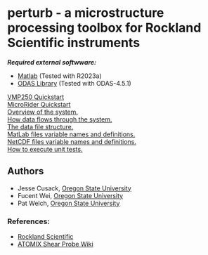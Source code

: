 # perturb - a microstructure processing toolbox for Rockland Scientific instruments

***Required external softwware:***
- [Matlab](https://www.mathworks.com/products/matlab.html) (Tested with R2023a)
- [ODAS Library](https://rocklandscientific.com/support/tools/software-versions) (Tested with ODAS-4.5.1)

[VMP250 Quickstart](docs/VMP250.md)
<br>
[MicroRider Quickstart](docs/MicroRider.md)
<br>
[Overview of the system.](docs/overview.md)
<br>
[How data flows through the system.](docs/data_flow.md)
<br>
[The data file structure.](docs/data_organization.md)
<br>
[MatLab files variable names and definitions.](docs/matlab_variables.md)
<br>
[NetCDF files variable names and definitions.](docs/netCDF.md)
<br>
[How to execute unit tests.](docs/unit_tests.md)

## Authors
* Jesse Cusack, [Oregon State University](https://ceoas.oregonstate.edu)
* Fucent Wei, [Oregon State University](https://ceoas.oregonstate.edu)
* Pat Welch, [Oregon State University](https://ceoas.oregonstate.edu)

### References:
- [Rockland Scientific](https://rocklandscientific.com)
- [ATOMIX Shear Probe Wiki](https://wiki.app.uib.no/atomix/index.php?title=Shear_probes)

